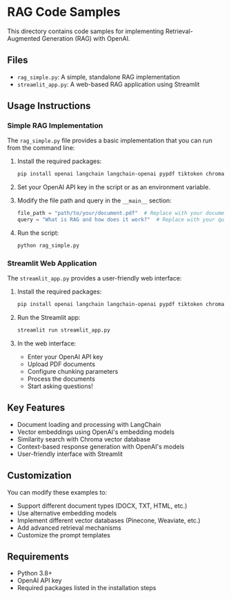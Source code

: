# RAG Code Samples

This directory contains code samples for implementing Retrieval-Augmented Generation (RAG) with OpenAI.

## Files

- `rag_simple.py`: A simple, standalone RAG implementation
- `streamlit_app.py`: A web-based RAG application using Streamlit

## Usage Instructions

### Simple RAG Implementation

The `rag_simple.py` file provides a basic implementation that you can run from the command line:

1. Install the required packages:
   ```bash
   pip install openai langchain langchain-openai pypdf tiktoken chromadb
   ```

2. Set your OpenAI API key in the script or as an environment variable.

3. Modify the file path and query in the `__main__` section:
   ```python
   file_path = "path/to/your/document.pdf"  # Replace with your document path
   query = "What is RAG and how does it work?"  # Replace with your query
   ```

4. Run the script:
   ```bash
   python rag_simple.py
   ```

### Streamlit Web Application

The `streamlit_app.py` provides a user-friendly web interface:

1. Install the required packages:
   ```bash
   pip install openai langchain langchain-openai pypdf tiktoken chromadb streamlit
   ```

2. Run the Streamlit app:
   ```bash
   streamlit run streamlit_app.py
   ```

3. In the web interface:
   - Enter your OpenAI API key
   - Upload PDF documents
   - Configure chunking parameters
   - Process the documents
   - Start asking questions!

## Key Features

- Document loading and processing with LangChain
- Vector embeddings using OpenAI's embedding models
- Similarity search with Chroma vector database
- Context-based response generation with OpenAI's models
- User-friendly interface with Streamlit

## Customization

You can modify these examples to:
- Support different document types (DOCX, TXT, HTML, etc.)
- Use alternative embedding models
- Implement different vector databases (Pinecone, Weaviate, etc.)
- Add advanced retrieval mechanisms
- Customize the prompt templates

## Requirements

- Python 3.8+
- OpenAI API key
- Required packages listed in the installation steps
